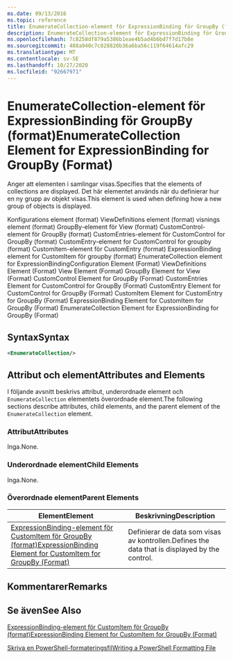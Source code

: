 ```yaml
---
ms.date: 09/13/2016
ms.topic: reference
title: EnumerateCollection-element för ExpressionBinding för GroupBy (format)
description: EnumerateCollection-element för ExpressionBinding för GroupBy (format)
ms.openlocfilehash: 7c8258df879a5386b1eae4b5ad4b6bd7f7d17b8e
ms.sourcegitcommit: 488a940c7c828820b36a6ba56c119f64614afc29
ms.translationtype: MT
ms.contentlocale: sv-SE
ms.lasthandoff: 10/27/2020
ms.locfileid: "92667971"
---
```

# <a name="enumeratecollection-element-for-expressionbinding-for-groupby-format"></a><span data-ttu-id="da3fd-103">EnumerateCollection-element för ExpressionBinding för GroupBy (format)</span><span class="sxs-lookup"><span data-stu-id="da3fd-103">EnumerateCollection Element for ExpressionBinding for GroupBy (Format)</span></span>

<span data-ttu-id="da3fd-104">Anger att elementen i samlingar visas.</span><span class="sxs-lookup"><span data-stu-id="da3fd-104">Specifies that the elements of collections are displayed.</span></span> <span data-ttu-id="da3fd-105">Det här elementet används när du definierar hur en ny grupp av objekt visas.</span><span class="sxs-lookup"><span data-stu-id="da3fd-105">This element is used when defining how a new group of objects is displayed.</span></span>

<span data-ttu-id="da3fd-106">Konfigurations element (format) ViewDefinitions element (format) visnings element (format) GroupBy-element för View (format) CustomControl-element för GroupBy (format) CustomEntries-element för CustomControl for GroupBy (format) CustomEntry-element for CustomControl for groupby (format) CustomItem-element för CustomEntry (format) ExpressionBinding element for CustomItem för groupby (format) EnumerateCollection element for ExpressionBinding</span><span class="sxs-lookup"><span data-stu-id="da3fd-106">Configuration Element (Format) ViewDefinitions Element (Format) View Element (Format) GroupBy Element for View (Format) CustomControl Element for GroupBy (Format) CustomEntries Element for CustomControl for GroupBy (Format) CustomEntry Element for CustomControl for GroupBy (Format) CustomItem Element for CustomEntry for GroupBy (Format) ExpressionBinding Element for CustomItem for GroupBy (Format) EnumerateCollection Element for ExpressionBinding for GroupBy (Format)</span></span>

## <a name="syntax"></a><span data-ttu-id="da3fd-107">Syntax</span><span class="sxs-lookup"><span data-stu-id="da3fd-107">Syntax</span></span>

```xml
<EnumerateCollection/>
```

## <a name="attributes-and-elements"></a><span data-ttu-id="da3fd-108">Attribut och element</span><span class="sxs-lookup"><span data-stu-id="da3fd-108">Attributes and Elements</span></span>

<span data-ttu-id="da3fd-109">I följande avsnitt beskrivs attribut, underordnade element och `EnumerateCollection` elementets överordnade element.</span><span class="sxs-lookup"><span data-stu-id="da3fd-109">The following sections describe attributes, child elements, and the parent element of the `EnumerateCollection` element.</span></span>

### <a name="attributes"></a><span data-ttu-id="da3fd-110">Attribut</span><span class="sxs-lookup"><span data-stu-id="da3fd-110">Attributes</span></span>

<span data-ttu-id="da3fd-111">Inga.</span><span class="sxs-lookup"><span data-stu-id="da3fd-111">None.</span></span>

### <a name="child-elements"></a><span data-ttu-id="da3fd-112">Underordnade element</span><span class="sxs-lookup"><span data-stu-id="da3fd-112">Child Elements</span></span>

<span data-ttu-id="da3fd-113">Inga.</span><span class="sxs-lookup"><span data-stu-id="da3fd-113">None.</span></span>

### <a name="parent-elements"></a><span data-ttu-id="da3fd-114">Överordnade element</span><span class="sxs-lookup"><span data-stu-id="da3fd-114">Parent Elements</span></span>

|<span data-ttu-id="da3fd-115">Element</span><span class="sxs-lookup"><span data-stu-id="da3fd-115">Element</span></span>|<span data-ttu-id="da3fd-116">Beskrivning</span><span class="sxs-lookup"><span data-stu-id="da3fd-116">Description</span></span>|
|-------------|-----------------|
|[<span data-ttu-id="da3fd-117">ExpressionBinding-element för CustomItem för GroupBy (format)</span><span class="sxs-lookup"><span data-stu-id="da3fd-117">ExpressionBinding Element for CustomItem for GroupBy (Format)</span></span>](./expressionbinding-element-for-customitem-for-groupby-format.md)|<span data-ttu-id="da3fd-118">Definierar de data som visas av kontrollen.</span><span class="sxs-lookup"><span data-stu-id="da3fd-118">Defines the data that is displayed by the control.</span></span>|

## <a name="remarks"></a><span data-ttu-id="da3fd-119">Kommentarer</span><span class="sxs-lookup"><span data-stu-id="da3fd-119">Remarks</span></span>

## <a name="see-also"></a><span data-ttu-id="da3fd-120">Se även</span><span class="sxs-lookup"><span data-stu-id="da3fd-120">See Also</span></span>

[<span data-ttu-id="da3fd-121">ExpressionBinding-element för CustomItem för GroupBy (format)</span><span class="sxs-lookup"><span data-stu-id="da3fd-121">ExpressionBinding Element for CustomItem for GroupBy (Format)</span></span>](./expressionbinding-element-for-customitem-for-groupby-format.md)

[<span data-ttu-id="da3fd-122">Skriva en PowerShell-formateringsfil</span><span class="sxs-lookup"><span data-stu-id="da3fd-122">Writing a PowerShell Formatting File</span></span>](./writing-a-powershell-formatting-file.md)
